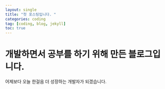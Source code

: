 ```yaml
---
layout: single
title: "첫 포스팅입니다. "
categories: coding
tag: [coding, blog, jekyll]
toc: true
---
```


# 개발하면서 공부를 하기 위해 만든 블로그입니다.

어제보다 오늘 한걸음 더 성장하는 개발자가 되겠습니다.
